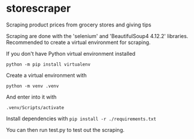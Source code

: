 # storescraper
Scraping product prices from grocery stores and giving tips

Scraping are done with the 'selenium' and 'BeautifulSoup4 4.12.2' libraries.
Recommended to create a virtual environment for scraping.

If you don't have Python virtual environment installed

```python -m pip install virtualenv```

Create a virtual environment with

```python -m venv .venv```

And enter into it with

```.venv/Scripts/activate```

Install dependencies with 
```pip install -r ./requirements.txt```

You can then run test.py to test out the scraping.
